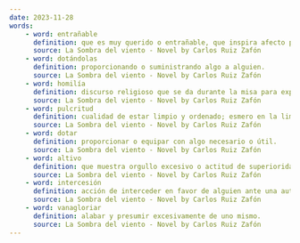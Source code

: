 ```yaml
---
date: 2023-11-28
words:
    - word: entrañable
      definition: que es muy querido o entrañable, que inspira afecto profundo.
      source: La Sombra del viento - Novel by Carlos Ruiz Zafón
    - word: dotándolas
      definition: proporcionando o suministrando algo a alguien.
      source: La Sombra del viento - Novel by Carlos Ruiz Zafón
    - word: homilía
      definition: discurso religioso que se da durante la misa para explicar la doctrina cristiana.
      source: La Sombra del viento - Novel by Carlos Ruiz Zafón
    - word: pulcritud
      definition: cualidad de estar limpio y ordenado; esmero en la limpieza.
      source: La Sombra del viento - Novel by Carlos Ruiz Zafón
    - word: dotar
      definition: proporcionar o equipar con algo necesario o útil.
      source: La Sombra del viento - Novel by Carlos Ruiz Zafón
    - word: altivo
      definition: que muestra orgullo excesivo o actitud de superioridad.
      source: La Sombra del viento - Novel by Carlos Ruiz Zafón
    - word: intercesión
      definition: acción de interceder en favor de alguien ante una autoridad o entidad superior.
      source: La Sombra del viento - Novel by Carlos Ruiz Zafón
    - word: vanagloriar
      definition: alabar y presumir excesivamente de uno mismo.
      source: La Sombra del viento - Novel by Carlos Ruiz Zafón
---
```

